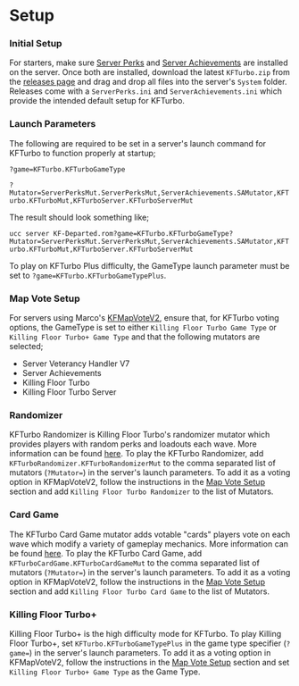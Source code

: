 # Setup
### Initial Setup
For starters, make sure [Server Perks](https://forums.tripwireinteractive.com/index.php?threads/mut-per-server-stats.36898/) and [Server Achievements](https://github.com/scaryghost/ServerAchievements) are installed on the server. Once both are installed, download the latest `KFTurbo.zip` from the [releases page](https://github.com/KFPilot/KFTurbo/releases) and drag and drop all files into the server's `System` folder. Releases come with a `ServerPerks.ini` and `ServerAchievements.ini` which provide the intended default setup for KFTurbo.

### Launch Parameters
The following are required to be set in a server's launch command for KFTurbo to function properly at startup;

`?game=KFTurbo.KFTurboGameType`

`?Mutator=ServerPerksMut.ServerPerksMut,ServerAchievements.SAMutator,KFTurbo.KFTurboMut,KFTurboServer.KFTurboServerMut`

The result should look something like;

`ucc server KF-Departed.rom?game=KFTurbo.KFTurboGameType?Mutator=ServerPerksMut.ServerPerksMut,ServerAchievements.SAMutator,KFTurbo.KFTurboMut,KFTurboServer.KFTurboServerMut`

To play on KFTurbo Plus difficulty, the GameType launch parameter must be set to `?game=KFTurbo.KFTurboGameTypePlus`.

### Map Vote Setup
For servers using Marco's [KFMapVoteV2](https://forums.tripwireinteractive.com/index.php?threads/mod-voting-handler-fix.43202/), ensure that, for KFTurbo voting options, the GameType is set to either `Killing Floor Turbo Game Type` or `Killing Floor Turbo+ Game Type` and that the following mutators are selected;
- Server Veterancy Handler V7
- Server Achievements
- Killing Floor Turbo
- Killing Floor Turbo Server

### Randomizer

KFTurbo Randomizer is Killing Floor Turbo's randomizer mutator which provides players with random perks and loadouts each wave. More information can be found [here](https://github.com/KFPilot/KFTurbo/tree/master/KFTurboRandomizer#readme). To play the KFTurbo Randomizer, add `KFTurboRandomizer.KFTurboRandomizerMut` to the comma separated list of mutators (`?Mutator=`) in the server's launch parameters. To add it as a voting option in KFMapVoteV2, follow the instructions in the [Map Vote Setup](https://github.com/KFPilot/KFTurbo/blob/master/SETUP.md#map-vote-setup) section and add `Killing Floor Turbo Randomizer` to the list of Mutators.

### Card Game

The KFTurbo Card Game mutator adds votable "cards" players vote on each wave which modify a variety of gameplay mechanics. More information can be found [here](https://github.com/KFPilot/KFTurbo/tree/master/KFTurboCardGame#readme). To play the KFTurbo Card Game, add `KFTurboCardGame.KFTurboCardGameMut` to the comma separated list of mutators (`?Mutator=`) in the server's launch parameters. To add it as a voting option in KFMapVoteV2, follow the instructions in the [Map Vote Setup](https://github.com/KFPilot/KFTurbo/blob/master/SETUP.md#map-vote-setup) section and add `Killing Floor Turbo Card Game` to the list of Mutators.

### Killing Floor Turbo+

Killing Floor Turbo+ is the high difficulty mode for KFTurbo. To play Killing Floor Turbo+, set `KFTurbo.KFTurboGameTypePlus` in the game type specifier (`?game=`) in the server's launch parameters. To add it as a voting option in KFMapVoteV2, follow the instructions in the [Map Vote Setup](https://github.com/KFPilot/KFTurbo/blob/master/SETUP.md#map-vote-setup) section and set `Killing Floor Turbo+ Game Type` as the Game Type.
